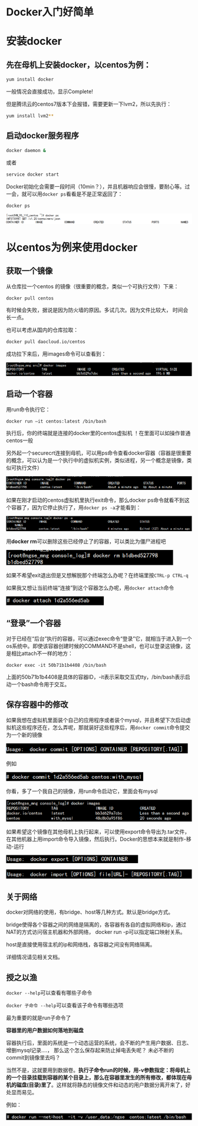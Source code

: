 # Docker入门好简单

# 安装docker

## 先在母机上安装docker，以centos为例：

```bash
yum install docker
```

一般情况会直接成功，显示Complete!

但是腾讯云的centos7版本下会报错，需要更新一下lvm2，所以先执行：

```bash
yum install lvm2**
```

## 启动docker服务程序

```bash
docker daemon &
```

或者

```bash
service docker start
```

Docker初始化会需要一段时间（10min？），并且机器响应会很慢，要耐心等。过一会，就可以用`docker ps`看看是不是正常返回了：

```bash
docker ps
```

![](img/docker_guide/image1.png)

# 以centos为例来使用docker

## 获取一个镜像

从仓库拉一个centos 的镜像（很重要的概念，类似一个可执行文件）下来：

```bash
docker pull centos
```

有时候会失败，据说是因为防火墙的原因。多试几次。因为文件比较大， 时间会长一点。

也可以考虑从国内的仓库拉取：

```bash
docker pull daocloud.io/centos
```

成功拉下来后，用images命令可以查看到：

![](img/docker_guide/image2.png)

## 启动一个容器

用run命令执行它：

```bash
docker run –it centos:latest /bin/bash
```

执行后，你的终端就是连接的docker里的centos虚拟机
！在里面可以如操作普通centos一般

另外起一个securecrt连接到母机，可以用ps命令查看docker容器（容器是很重要的概念，可以认为是一个执行中的虚拟机实例，类似进程，另一个概念是镜像，类似可执行文件）

![](img/docker_guide/image3.png)

如果在刚才启动的centos虚拟机里执行exit命令，那么docker ps命令就看不到这个容器了，因为它停止执行了，用`docker ps -a`才能看到：

![](img/docker_guide/image4.png)

用**docker rm**可以删除这些已经停止了的容器，可以类比为僵尸进程吧

![](img/docker_guide/image5.png)

如果不希望exit退出但是又想解脱那个终端怎么办呢？在终端里按`CTRL-p CTRL-q`

如果我又想让当前终端“连接”到这个容器怎么办呢，用`docker attach`命令

![](img/docker_guide/image6.png)

## “登录”一个容器

对于已经在“后台”执行的容器，可以通过exec命令“登录”它，就相当于进入到一个os系统中。即使该容器创建时候的COMMAND不是shell，也可以登录这镜像，这是相比attach不一样的地方：

```
docker exec -it 50b71b1b4408 /bin/bash
```

上面的50b71b1b4408是具体的容器ID，-it表示采取交互式tty，/bin/bash表示启动一个bash命令用于交互。

## 保存容器中的修改

如果我想在虚拟机里面装个自己的应用程序或者装个mysql，并且希望下次启动虚拟机这些程序还在，怎么弄呢，那就装好这些程序后，用`docker commit`命令提交为一个新的镜像

![](img/docker_guide/image7.png)

例如

![](img/docker_guide/image8.png)

你看，多了一个我自己的镜像，用run命令启动它，里面会有mysql

![](img/docker_guide/image9.png)

如果希望这个镜像在其他母机上执行起来，可以使用export命令导出为.tar文件，在其他机器上用import命令导入镜像，然后执行。Docker的思想本来就是制作-移动-运行

![](img/docker_guide/image10.png)

![](img/docker_guide/image11.png)

## 关于网络

docker对网络的使用，有bridge、host等几种方式。默认是bridge方式。

bridge使得各个容器之间的网络是隔离的，各容器有各自的虚拟网络和ip，通过NAT的方式访问宿主机器和外部网络， docker run -p可以指定端口映射关系。

host是直接使用宿主机的ip和网络栈，各容器之间没有网络隔离。

详细情况请见相关文档。



## 授之以渔

`docker --help`可以查看有哪些子命令

`docker 子命令 --help`可以查看该子命令有哪些选项

最为重要的就是run子命令了

**容器里的用户数据如何落地到磁盘**

容器执行后，里面的系统是一个动态运营的系统，会不断的产生用户数据、日志、增删mysql记录....， 那么这个怎么保存起来防止掉电丢失呢？
未必不断的commit到镜像里去吗？

当然不是，这就要用到数据卷。**执行子命令run的时候，用-v参数指定：将母机上的一个目录挂载到容器的某个目录上，那么在容器里发生的所有修改，都体现在母机的磁盘(目录)里了**。这样就将静态的镜像文件和动态的用户数据分离开来了，好处显而易见。

例如：

![](img/docker_guide/image12.png)

